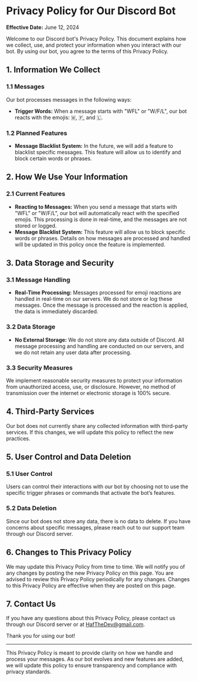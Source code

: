 # Privacy Policy for Our Discord Bot

**Effective Date:** June 12, 2024

Welcome to our Discord bot's Privacy Policy. This document explains how we collect, use, and protect your information when you interact with our bot. By using our bot, you agree to the terms of this Privacy Policy.

## 1. Information We Collect

### 1.1 Messages
Our bot processes messages in the following ways:
- **Trigger Words:** When a message starts with "WFL" or "W/F/L", our bot reacts with the emojis: 🇼, 🇫, and 🇱.

### 1.2 Planned Features
- **Message Blacklist System:** In the future, we will add a feature to blacklist specific messages. This feature will allow us to identify and block certain words or phrases.

## 2. How We Use Your Information

### 2.1 Current Features
- **Reacting to Messages:** When you send a message that starts with "WFL" or "W/F/L", our bot will automatically react with the specified emojis. This processing is done in real-time, and the messages are not stored or logged.
- **Message Blacklist System:** This feature will allow us to block specific words or phrases. Details on how messages are processed and handled will be updated in this policy once the feature is implemented.

## 3. Data Storage and Security

### 3.1 Message Handling
- **Real-Time Processing:** Messages processed for emoji reactions are handled in real-time on our servers. We do not store or log these messages. Once the message is processed and the reaction is applied, the data is immediately discarded.

### 3.2 Data Storage
- **No External Storage:** We do not store any data outside of Discord. All message processing and handling are conducted on our servers, and we do not retain any user data after processing.

### 3.3 Security Measures
We implement reasonable security measures to protect your information from unauthorized access, use, or disclosure. However, no method of transmission over the internet or electronic storage is 100% secure.

## 4. Third-Party Services

Our bot does not currently share any collected information with third-party services. If this changes, we will update this policy to reflect the new practices.

## 5. User Control and Data Deletion

### 5.1 User Control
Users can control their interactions with our bot by choosing not to use the specific trigger phrases or commands that activate the bot’s features.

### 5.2 Data Deletion
Since our bot does not store any data, there is no data to delete. If you have concerns about specific messages, please reach out to our support team through our Discord server.

## 6. Changes to This Privacy Policy

We may update this Privacy Policy from time to time. We will notify you of any changes by posting the new Privacy Policy on this page. You are advised to review this Privacy Policy periodically for any changes. Changes to this Privacy Policy are effective when they are posted on this page.

## 7. Contact Us

If you have any questions about this Privacy Policy, please contact us through our Discord server or at HafTheDev@gmail.com.

Thank you for using our bot!

---

This Privacy Policy is meant to provide clarity on how we handle and process your messages. As our bot evolves and new features are added, we will update this policy to ensure transparency and compliance with privacy standards.

